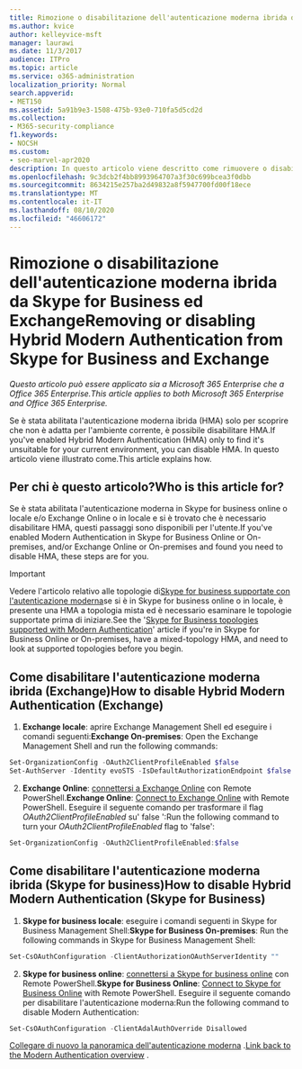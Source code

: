 ```yaml
---
title: Rimozione o disabilitazione dell'autenticazione moderna ibrida da Skype for Business ed Exchange
ms.author: kvice
author: kelleyvice-msft
manager: laurawi
ms.date: 11/3/2017
audience: ITPro
ms.topic: article
ms.service: o365-administration
localization_priority: Normal
search.appverid:
- MET150
ms.assetid: 5a91b9e3-1508-475b-93e0-710fa5d5cd2d
ms.collection:
- M365-security-compliance
f1.keywords:
- NOCSH
ms.custom:
- seo-marvel-apr2020
description: In questo articolo viene descritto come rimuovere o disabilitare l'autenticazione moderna ibrida da Skype for business e Exchange.
ms.openlocfilehash: 9c3dcb2f4bb8993964707a3f30c699bcea3f0dbb
ms.sourcegitcommit: 8634215e257ba2d49832a8f5947700fd00f18ece
ms.translationtype: MT
ms.contentlocale: it-IT
ms.lasthandoff: 08/10/2020
ms.locfileid: "46606172"
---
```

# <a name="removing-or-disabling-hybrid-modern-authentication-from-skype-for-business-and-exchange"></a><span data-ttu-id="722a2-103">Rimozione o disabilitazione dell'autenticazione moderna ibrida da Skype for Business ed Exchange</span><span class="sxs-lookup"><span data-stu-id="722a2-103">Removing or disabling Hybrid Modern Authentication from Skype for Business and Exchange</span></span>

<span data-ttu-id="722a2-104">*Questo articolo può essere applicato sia a Microsoft 365 Enterprise che a Office 365 Enterprise.*</span><span class="sxs-lookup"><span data-stu-id="722a2-104">*This article applies to both Microsoft 365 Enterprise and Office 365 Enterprise.*</span></span>

<span data-ttu-id="722a2-105">Se è stata abilitata l'autenticazione moderna ibrida (HMA) solo per scoprire che non è adatta per l'ambiente corrente, è possibile disabilitare HMA.</span><span class="sxs-lookup"><span data-stu-id="722a2-105">If you've enabled Hybrid Modern Authentication (HMA) only to find it's unsuitable for your current environment, you can disable HMA.</span></span> <span data-ttu-id="722a2-106">In questo articolo viene illustrato come.</span><span class="sxs-lookup"><span data-stu-id="722a2-106">This article explains how.</span></span>
  
## <a name="who-is-this-article-for"></a><span data-ttu-id="722a2-107">Per chi è questo articolo?</span><span class="sxs-lookup"><span data-stu-id="722a2-107">Who is this article for?</span></span>

<span data-ttu-id="722a2-108">Se è stata abilitata l'autenticazione moderna in Skype for business online o locale e/o Exchange Online o in locale e si è trovato che è necessario disabilitare HMA, questi passaggi sono disponibili per l'utente.</span><span class="sxs-lookup"><span data-stu-id="722a2-108">If you've enabled Modern Authentication in Skype for Business Online or On-premises, and/or Exchange Online or On-premises and found you need to disable HMA, these steps are for you.</span></span>

> [!IMPORTANT]
> <span data-ttu-id="722a2-109">Vedere l'articolo relativo alle topologie di[Skype for business supportate con l'autenticazione moderna](https://technet.microsoft.com/library/mt803262.aspx)se si è in Skype for business online o in locale, è presente una HMA a topologia mista ed è necessario esaminare le topologie supportate prima di iniziare.</span><span class="sxs-lookup"><span data-stu-id="722a2-109">See the '[Skype for Business topologies supported with Modern Authentication](https://technet.microsoft.com/library/mt803262.aspx)' article if you're in Skype for Business Online or On-premises, have a mixed-topology HMA, and need to look at supported topologies before you begin.</span></span>
  
## <a name="how-to-disable-hybrid-modern-authentication-exchange"></a><span data-ttu-id="722a2-110">Come disabilitare l'autenticazione moderna ibrida (Exchange)</span><span class="sxs-lookup"><span data-stu-id="722a2-110">How to disable Hybrid Modern Authentication (Exchange)</span></span>

1. <span data-ttu-id="722a2-111">**Exchange locale**: aprire Exchange Management Shell ed eseguire i comandi seguenti:</span><span class="sxs-lookup"><span data-stu-id="722a2-111">**Exchange On-premises**: Open the Exchange Management Shell and run the following commands:</span></span> 

```powershell
Set-OrganizationConfig -OAuth2ClientProfileEnabled $false
Set-AuthServer -Identity evoSTS -IsDefaultAuthorizationEndpoint $false
```

2. <span data-ttu-id="722a2-112">**Exchange Online**: [connettersi a Exchange Online](https://docs.microsoft.com/powershell/exchange/exchange-online/connect-to-exchange-online-powershell/connect-to-exchange-online-powershell) con Remote PowerShell.</span><span class="sxs-lookup"><span data-stu-id="722a2-112">**Exchange Online**: [Connect to Exchange Online](https://docs.microsoft.com/powershell/exchange/exchange-online/connect-to-exchange-online-powershell/connect-to-exchange-online-powershell) with Remote PowerShell.</span></span> <span data-ttu-id="722a2-113">Eseguire il seguente comando per trasformare il flag *OAuth2ClientProfileEnabled* su' false ':</span><span class="sxs-lookup"><span data-stu-id="722a2-113">Run the following command to turn your  *OAuth2ClientProfileEnabled*  flag to 'false':</span></span>

```powershell    
Set-OrganizationConfig -OAuth2ClientProfileEnabled:$false
```
    
## <a name="how-to-disable-hybrid-modern-authentication-skype-for-business"></a><span data-ttu-id="722a2-114">Come disabilitare l'autenticazione moderna ibrida (Skype for business)</span><span class="sxs-lookup"><span data-stu-id="722a2-114">How to disable Hybrid Modern Authentication (Skype for Business)</span></span>

1. <span data-ttu-id="722a2-115">**Skype for business locale**: eseguire i comandi seguenti in Skype for Business Management Shell:</span><span class="sxs-lookup"><span data-stu-id="722a2-115">**Skype for Business On-premises**: Run the following commands in Skype for Business Management Shell:</span></span>

```powershell
Set-CsOAuthConfiguration -ClientAuthorizationOAuthServerIdentity ""
```

2. <span data-ttu-id="722a2-116">**Skype for business online**: [connettersi a Skype for business online](https://docs.microsoft.com/office365/enterprise/powershell/manage-skype-for-business-online-with-office-365-powershell) con Remote PowerShell.</span><span class="sxs-lookup"><span data-stu-id="722a2-116">**Skype for Business Online**: [Connect to Skype for Business Online](https://docs.microsoft.com/office365/enterprise/powershell/manage-skype-for-business-online-with-office-365-powershell) with Remote PowerShell.</span></span> <span data-ttu-id="722a2-117">Eseguire il seguente comando per disabilitare l'autenticazione moderna:</span><span class="sxs-lookup"><span data-stu-id="722a2-117">Run the following command to disable Modern Authentication:</span></span>

```powershell    
Set-CsOAuthConfiguration -ClientAdalAuthOverride Disallowed
```

<span data-ttu-id="722a2-118">[Collegare di nuovo la panoramica dell'autenticazione moderna](hybrid-modern-auth-overview.md) .</span><span class="sxs-lookup"><span data-stu-id="722a2-118">[Link back to the Modern Authentication overview](hybrid-modern-auth-overview.md) .</span></span> 
  

